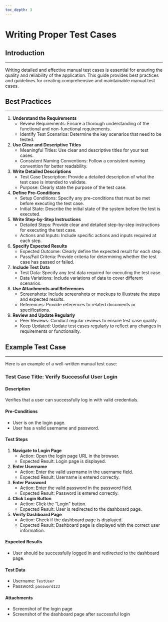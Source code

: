 ```yaml
---
toc_depth: 3
---
```


# Writing Proper Test Cases

## **Introduction**

---

Writing detailed and effective manual test cases is essential for ensuring the quality and reliability of the application. This guide provides best practices and guidelines for creating comprehensive and maintainable manual test cases.

## **Best Practices**

---

1. **Understand the Requirements**
	- Review Requirements: Ensure a thorough understanding of the functional and non-functional requirements.
	- Identify Test Scenarios: Determine the key scenarios that need to be tested.
1. **Use Clear and Descriptive Titles**
	- Meaningful Titles: Use clear and descriptive titles for your test cases.
	- Consistent Naming Conventions: Follow a consistent naming convention for better readability.
1. **Write Detailed Descriptions**
	- Test Case Description: Provide a detailed description of what the test case is intended to validate.
	- Purpose: Clearly state the purpose of the test case.
1. **Define Pre-Conditions**
	- Setup Conditions: Specify any pre-conditions that must be met before executing the test case.
	- Initial State: Describe the initial state of the system before the test is executed.
1. **Write Step-by-Step Instructions**
	- Detailed Steps: Provide clear and detailed step-by-step instructions for executing the test case.
	- Actions and Inputs: Include specific actions and inputs required at each step.
1. **Specify Expected Results**
	- Expected Outcome: Clearly define the expected result for each step.
	- Pass/Fail Criteria: Provide criteria for determining whether the test case has passed or failed.
1. **Include Test Data**
	- Test Data: Specify any test data required for executing the test case.
	- Data Variations: Include variations of data to cover different scenarios.
1. **Use Attachments and References**
	- Screenshots: Include screenshots or mockups to illustrate the steps and expected results.
	- References: Provide references to related documents or specifications.
1. **Review and Update Regularly**
	- Peer Reviews: Conduct regular reviews to ensure test case quality.
	- Keep Updated: Update test cases regularly to reflect any changes in requirements or functionality.

## **Example Test Case**

---

Here is an example of a well-written manual test case:

### Test Case Title: Verify Successful User Login

#### Description

Verifies that a user can successfully log in with valid credentials.

#### Pre-Conditions

- User is on the login page.
- User has a valid username and password.

#### Test Steps

1. **Navigate to Login Page**
	- Action: Open the login page URL in the browser.
	- Expected Result: Login page is displayed.
1. **Enter Username**
	- Action: Enter the valid username in the username field.
	- Expected Result: Username is entered correctly.
1. **Enter Password**
	- Action: Enter the valid password in the password field.
	- Expected Result: Password is entered correctly.
1. **Click Login Button**
	- Action: Click the "Login" button.
	- Expected Result: User is redirected to the dashboard page.
1. **Verify Dashboard Page**
	- Action: Check if the dashboard page is displayed.
	- Expected Result: Dashboard page is displayed with the correct user information.

#### Expected Results

- User should be successfully logged in and redirected to the dashboard page.

#### Test Data

- Username: `TestUser`
- Password: `password123`

#### Attachments
- Screenshot of the login page
- Screenshot of the dashboard page after successful login